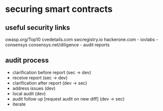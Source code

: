 # securing smart contracts

## useful security links

owasp.org/Top10
cvedetails.com
swcregistry.io
hackerone.com
    - iovlabs
    - consensys
consensys.net/diligence - audit reports


## audit process

+ clarification before report (sec -> dev)
+ receive report (sec -> dev)
+ clarification after report (dev -> sec)
+ address issues (dev)
+ local audit (dev)
+ audit follow up [request audit on new diff] (dev -> sec)
+ iterate
